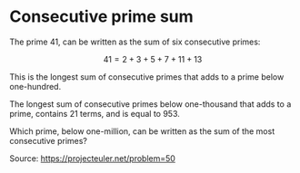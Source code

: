 # Consecutive prime sum
The prime 41, can be written as the sum of six consecutive primes:

$$
41 = 2 + 3 + 5 + 7 + 11 + 13
$$

This is the longest sum of consecutive primes that adds to a prime below one-hundred.

The longest sum of consecutive primes below one-thousand that adds to a prime, contains 21 terms, and is equal to 953.

Which prime, below one-million, can be written as the sum of the most consecutive primes?

Source: https://projecteuler.net/problem=50
